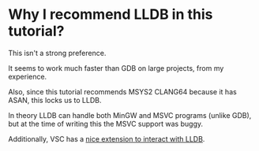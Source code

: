 # Why I recommend LLDB in this tutorial?

This isn't a strong preference.

It seems to work much faster than GDB on large projects, from my experience.

Also, since this tutorial recommends MSYS2 CLANG64 because it has ASAN, this locks us to LLDB.

In theory LLDB can handle both MinGW and MSVC programs (unlike GDB), but at the time of writing this the MSVC support was buggy.

Additionally, VSC has a [nice extension to interact with LLDB](/why_lldb_dap.md).
